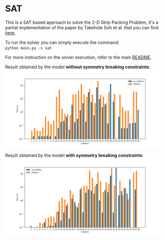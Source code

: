 # SAT
This is a SAT based approach to solve the 2-D Strip Packing Problem, it's a partial implementation of the paper by 
Takehide Soh et al. that you can find [here](https://www.researchgate.net/publication/220445013_A_SAT-based_Method_for_Solving_the_Two-dimensional_Strip_Packing_Problem).

To run the solver you can simply execute the command:<br>
<code>python main.py -s sat</code>

For more instruction on the solver execution, refer to the main [README](../README.md).

Result obtained by the model **without symmetry breaking constraints**:
![Result](./out/times_plot.png)

Result obtained by the model **with symmetry breaking constraints**:
![ResultSym](./out/times_plot_sym.png)
